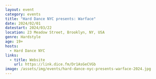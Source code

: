 ```yaml
---
layout: event
category: events
title: "Hard Dance NYC presents: Warface"
date: 2024/02/01
datestart: 2024/03/22
location: 23 Meadow Street, Brooklyn, NY, USA
genre: Hardstyle
age: 19+
hosts:
  - Hard Dance NYC
links:
  - title: Website
    url: https://link.dice.fm/Dr1AsGeCVGb
image: /assets/img/events/hard-dance-nyc-presents-warface-2024.jpg
---
```

